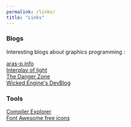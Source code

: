 ```yaml
---
permalink: /links/
title: "Links"
---
```


### Blogs

Interesting blogs about graphics programming :

[aras-p.info](https://aras-p.info/blog/)\
[Interplay of light](https://interplayoflight.wordpress.com/)\
[The Danger Zone](https://therealmjp.github.io/)\
[Wicked Engine's DevBlog](https://wickedengine.net/category/devblog/)


### Tools

[Compiler Explorer](https://godbolt.org)\
[Font Awesome free icons](https://fontawesome.com/v6/search?o=r&m=free)